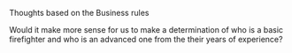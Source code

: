 Thoughts based on the Business rules

Would it make more sense for us to make a determination of who is a basic 
firefighter and who is an advanced one from the their years of experience?
